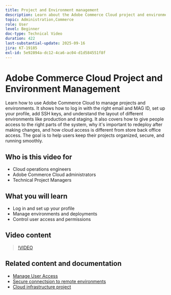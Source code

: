 ```yaml
---
title: Project and Environment management
description: Learn about the Adobe Commerce Cloud project and environment management interface
topic: Administration,Commerce
role: User
level: Beginner
doc-type: Technical Video
duration: 422
last-substantial-update: 2025-09-16
jira: KT-19185
exl-id: 5e92894a-dc12-4ca6-ac04-d1d584551f8f
---
```

# Adobe Commerce Cloud Project and Environment Management

Learn how to use Adobe Commerce Cloud to manage projects and environments. It shows how to log in with the right email and MAG ID, set up your profile, add SSH keys, and understand the layout of different environments like production and staging. It also covers how to give people access to the right parts of the system, why it's important to redeploy after making changes, and how cloud access is different from store back office access. The goal is to help users keep their projects organized, secure, and running smoothly.

## Who is this video for

* Cloud operations engineers
* Adobe Commerce Cloud administrators
* Technical Project Managers

## What you will learn

* Log in and set up your profile
* Manage environments and deployments
* Control user access and permissions

## Video content

>[!VIDEO](https://video.tv.adobe.com/v/3474960/?learn=on&enablevpops)

## Related content and documentation

* [Manage User Access](https://experienceleague.adobe.com/en/docs/commerce-on-cloud/user-guide/project/user-access)
* [Secure connectsion to remote environments](https://experienceleague.adobe.com/en/docs/commerce-on-cloud/user-guide/develop/secure-connections)
* [Cloud infrastructure project](https://experienceleague.adobe.com/en/docs/commerce-on-cloud/user-guide/project/overview)
